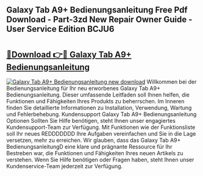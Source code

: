 ## Galaxy Tab A9+ Bedienungsanleitung Free Pdf Download - Part-3zd New Repair Owner Guide - User Service Edition BCJU6

# <h2><a href="http://df5hc1q.blite.top/?on=Galaxy+Tab+A9%2b+Bedienungsanleitung">🔗Download 👉🔴 Galaxy Tab A9+ Bedienungsanleitung</a></h2>

[![Galaxy Tab A9+ Bedienungsanleitung new download](https://i.imgur.com/lujVjoI.png)](http://df5hc1q.blite.top/?on=Galaxy+Tab+A9%2b+Bedienungsanleitung)
Willkommen bei der Bedienungsanleitung für Ihr neu erworbenes Galaxy Tab A9+ Bedienungsanleitung. Dieser umfassende Leitfaden soll Ihnen helfen, die Funktionen und Fähigkeiten Ihres Produkts zu beherrschen. Im Inneren finden Sie detaillierte Informationen zu Installation, Verwendung, Wartung und Fehlerbehebung. Kundensupport Galaxy Tab A9+ Bedienungsanleitung Optionen Sollten Sie Hilfe benötigen, steht Ihnen unser engagiertes Kundensupport-Team zur Verfügung. Mit Funktionen wie der Funktionsliste soll Ihr neues REDDDDDDD Ihre Aufgaben vereinfachen und Sie in die Lage versetzen, mehr zu erreichen. Wir glauben, dass das Galaxy Tab A9+ BedienungsanleitungD eine klare und prägnante Ressource für Ihr Bestreben war, die Funktionen und Fähigkeiten Ihres neuen Artikels zu verstehen. Wenn Sie Hilfe benötigen oder Fragen haben, steht Ihnen unser Kundenservice-Team jederzeit zur Verfügung.
